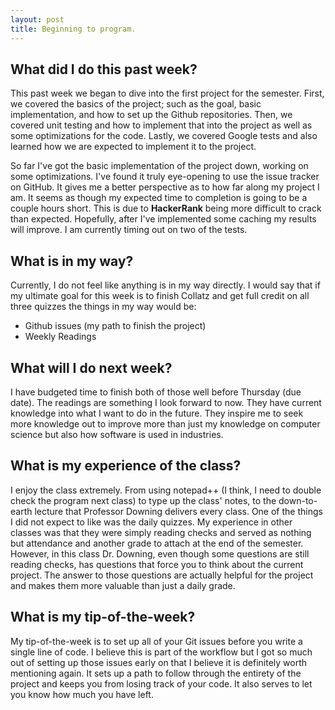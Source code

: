 ```yaml
---
layout: post
title: Beginning to program.
---
```


## What did I do this past week?
This past week we began to dive into the first project for the semester. First, we covered the basics of the project; such as the goal, basic implementation, and how to set up the Github repositories. Then, we covered unit testing and how to implement that into the project as well as some optimizations for the code. Lastly, we covered Google tests and also learned how we are expected to implement it to the project. 

So far I've got the basic implementation of the project down, working on some optimizations. I've found it truly eye-opening to use the issue tracker on GitHub. It gives me a better perspective as to how far along my project I am. It seems as though my expected time to completion is going to be a couple hours short. This is due to **HackerRank** being more difficult to crack than expected. Hopefully, after I've implemented some caching my results will improve. I am currently timing out on two of the tests. 

## What is in my way?
Currently, I do not feel like anything is in my way directly. I would say that if my ultimate goal for this week is to finish Collatz and get full credit on all three quizzes the things in my way would be:
* Github issues (my path to finish the project)
* Weekly Readings

## What will I do next week?
I have budgeted time to finish both of those well before Thursday (due date). The readings are something I look forward to now. They have current knowledge into what I want to do in the future. They inspire me to seek more knowledge out to improve more than just my knowledge on computer science but also how software is used in industries.

## What is my experience of the class?
I enjoy the class extremely. From using notepad++ (I think, I need to double check the program next class) to type up the class' notes, to the down-to-earth lecture that Professor Downing delivers every class. One of the things I  did not expect to like was the daily quizzes. My experience in other classes was that they were simply reading checks and served as nothing but attendance and another grade to attach at the end of the semester. However, in this class Dr. Downing, even though some questions are still reading checks, has questions that force you to think about the current project. The answer to those questions are actually helpful for the project and makes them more valuable than just a daily grade.

## What is my tip-of-the-week?
My tip-of-the-week is to set up all of your Git issues before you write a single line of code. I believe this is part of the workflow but I got so much out of setting up those issues early on that I believe it is definitely worth mentioning again. It sets up a path to follow through the entirety of the project and keeps you from losing track of your code. It also serves to let you know how much you have left. 